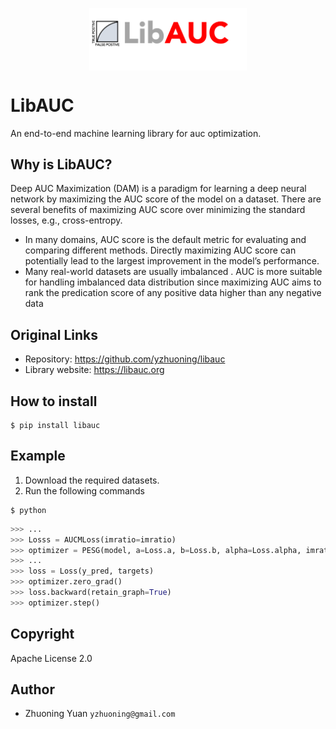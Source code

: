 

<p align="center">
  <img src="libauc.png" width="50%" align="center"/>
</p>

LibAUC
======
An end-to-end machine learning library for auc optimization.


Why is LibAUC?
---------------
Deep AUC Maximization (DAM) is a paradigm for learning a deep neural network by maximizing the AUC score of the model on a dataset. There are several benefits of maximizing AUC score over minimizing the standard losses, e.g., cross-entropy.

- In many domains, AUC score is the default metric for evaluating and comparing different methods. Directly maximizing AUC score can potentially lead to the largest improvement in the model’s performance.
- Many real-world datasets are usually imbalanced . AUC is more suitable for handling imbalanced data distribution since maximizing AUC aims to rank the predication score of any positive data higher than any negative data

Original Links
--------------

-  Repository: https://github.com/yzhuoning/libauc
-  Library website: https://libauc.org


How to install
--------------
```
$ pip install libauc
```

Example
-------

1. Download the required datasets.
2. Run the following commands

```shell
$ python
```
```python
>>> ...
>>> Losss = AUCMLoss(imratio=imratio)
>>> optimizer = PESG(model, a=Loss.a, b=Loss.b, alpha=Loss.alpha, imratio=0.1, lr=0.1, margin=0.9, gamma=500, weight_decay=1e-5)
>>> ...
>>> loss = Loss(y_pred, targets)
>>> optimizer.zero_grad()
>>> loss.backward(retain_graph=True)
>>> optimizer.step()
```

Copyright
---------
Apache License 2.0


Author
----------

-  Zhuoning Yuan  `yzhuoning@gmail.com`
